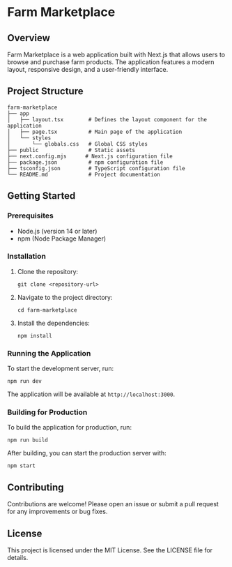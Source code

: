 # Farm Marketplace

## Overview
Farm Marketplace is a web application built with Next.js that allows users to browse and purchase farm products. The application features a modern layout, responsive design, and a user-friendly interface.

## Project Structure
```
farm-marketplace
├── app
│   ├── layout.tsx        # Defines the layout component for the application
│   ├── page.tsx          # Main page of the application
│   └── styles
│       └── globals.css   # Global CSS styles
├── public                # Static assets
├── next.config.mjs      # Next.js configuration file
├── package.json          # npm configuration file
├── tsconfig.json         # TypeScript configuration file
└── README.md             # Project documentation
```

## Getting Started

### Prerequisites
- Node.js (version 14 or later)
- npm (Node Package Manager)

### Installation
1. Clone the repository:
   ```
   git clone <repository-url>
   ```
2. Navigate to the project directory:
   ```
   cd farm-marketplace
   ```
3. Install the dependencies:
   ```
   npm install
   ```

### Running the Application
To start the development server, run:
```
npm run dev
```
The application will be available at `http://localhost:3000`.

### Building for Production
To build the application for production, run:
```
npm run build
```
After building, you can start the production server with:
```
npm start
```

## Contributing
Contributions are welcome! Please open an issue or submit a pull request for any improvements or bug fixes.

## License
This project is licensed under the MIT License. See the LICENSE file for details.